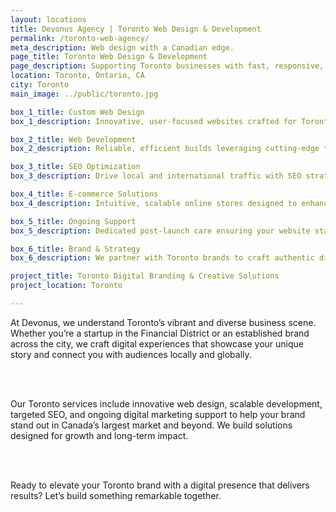 ```yaml
---
layout: locations
title: Devonus Agency | Toronto Web Design & Development
permalink: /toronto-web-agency/
meta_description: Web design with a Canadian edge.
page_title: Toronto Web Design & Development
page_description: Supporting Toronto businesses with fast, responsive, and modern websites.
location: Toronto, Ontario, CA
city: Toronto
main_image: ../public/toronto.jpg

box_1_title: Custom Web Design
box_1_description: Innovative, user-focused websites crafted for Toronto businesses aiming to lead their markets.

box_2_title: Web Development
box_2_description: Reliable, efficient builds leveraging cutting-edge technology tailored to your unique goals.

box_3_title: SEO Optimization
box_3_description: Drive local and international traffic with SEO strategies customized for Toronto’s dynamic landscape.

box_4_title: E-commerce Solutions
box_4_description: Intuitive, scalable online stores designed to enhance customer experience and boost sales.

box_5_title: Ongoing Support
box_5_description: Dedicated post-launch care ensuring your website stays secure, updated, and competitive.

box_6_title: Brand & Strategy
box_6_description: We partner with Toronto brands to craft authentic digital stories that resonate and grow over time.

project_title: Toronto Digital Branding & Creative Solutions  
project_location: Toronto

---
```


At Devonus, we understand Toronto’s vibrant and diverse business scene. Whether you’re a startup in the Financial District or an established brand across the city, we craft digital experiences that showcase your unique story and connect you with audiences locally and globally.

<br>  
<br>

Our Toronto services include innovative web design, scalable development, targeted SEO, and ongoing digital marketing support to help your brand stand out in Canada’s largest market and beyond. We build solutions designed for growth and long-term impact.

<br>  
<br>

Ready to elevate your Toronto brand with a digital presence that delivers results? Let’s build something remarkable together.
